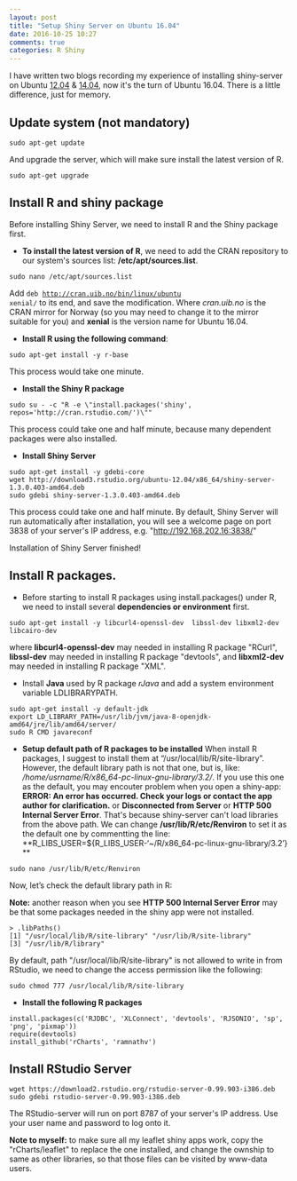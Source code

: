 ```yaml
---
layout: post
title: "Setup Shiny Server on Ubuntu 16.04"
date: 2016-10-25 10:27
comments: true
categories: R Shiny
---
```


I have written two blogs recording my experience of installing shiny-server on Ubuntu [12.04](http://withr.me/set-up-highcharts-export-server-on-ubuntu-server-12-dot-04-step-by-step/) & [14.04](http://withr.me/set-up-shiny-server-on-ubuntu-14-dot-04/), now it's the turn of Ubuntu 16.04. There is a little difference, just for memory. 

<!-- more -->


## Update system (not mandatory) 

~~~~
sudo apt-get update
~~~~

And upgrade the server, which will make sure install the latest version of R.

~~~~
sudo apt-get upgrade
~~~~


## Install R and shiny package

 Before installing Shiny Server, we need to install R and the Shiny package first. 

- **To install the latest version of R**, we need to add the CRAN repository to our system's sources list: **/etc/apt/sources.list**. 

~~~~
sudo nano /etc/apt/sources.list
~~~~

Add <code>deb http://cran.uib.no/bin/linux/ubuntu xenial/</code> to its end, and save the modification. Where *cran.uib.no* is the CRAN mirror for Norway (so you may need to change it to the mirror suitable for you) and **xenial** is the version name for Ubuntu 16.04.

- **Install R using the following command**: 

~~~~
sudo apt-get install -y r-base
~~~~

This process would take one minute. 

- **Install the **Shiny** R package**

~~~~
sudo su - -c "R -e \"install.packages('shiny', repos='http://cran.rstudio.com/')\""
~~~~

This process could take one and half minute, because many dependent packages were also installed. 

- **Install Shiny Server**

~~~~
sudo apt-get install -y gdebi-core
wget http://download3.rstudio.org/ubuntu-12.04/x86_64/shiny-server-1.3.0.403-amd64.deb
sudo gdebi shiny-server-1.3.0.403-amd64.deb
~~~~

This process could take one and half minute. By default, Shiny Server will run automatically after installation, you will see a welcome page on port 3838 of your server's IP address, e.g. "http://192.168.202.16:3838/"

Installation of Shiny Server finished!


## Install R packages. 

 - Before starting to install R packages using install.packages() under R, we need to install several **dependencies or environment** first.


~~~~
sudo apt-get install -y libcurl4-openssl-dev  libssl-dev libxml2-dev libcairo-dev
~~~~

where **libcurl4-openssl-dev** may needed in installing R package "RCurl", **libssl-dev** may needed in installing R package "devtools", and **libxml2-dev** may needed in installing R package "XML". 
 

 
- Install **Java** used by R package *rJava* and add a system environment variable LDLIBRARYPATH.

~~~~
sudo apt-get install -y default-jdk
export LD_LIBRARY_PATH=/usr/lib/jvm/java-8-openjdk-amd64/jre/lib/amd64/server/
sudo R CMD javareconf  
~~~~

- **Setup default path of R packages to be installed** When install R packages, I suggest to install them at “/usr/local/lib/R/site-library”. However, the default library path is not that one, but is,  like: */home/usrname/R/x86_64-pc-linux-gnu-library/3.2/*. If you use this one as the default, you may encouter problem when you open a shiny-app: **ERROR: An error has occurred. Check your logs or contact the app author for clarification.** or **Disconnected from Server** or **HTTP 500 Internal Server Error**. That's because shiny-server can't load libraries from the above path. We can change **/usr/lib/R/etc/Renviron** to set it as the default one by commentting the line: **R_LIBS_USER=${R_LIBS_USER-‘~/R/x86_64-pc-linux-gnu-library/3.2’} **

~~~~
sudo nano /usr/lib/R/etc/Renviron
~~~~

Now, let’s check the default library path in R:

**Note:** another reason when you see **HTTP 500 Internal Server Error** may be that some packages needed in the shiny app were not installed. 

~~~~
> .libPaths()
[1] "/usr/local/lib/R/site-library" "/usr/lib/R/site-library"
[3] "/usr/lib/R/library"
~~~~

By default, path  "/usr/local/lib/R/site-library" is not allowed to write in from RStudio, we need to change the access permission like the following: 

~~~~
sudo chmod 777 /usr/local/lib/R/site-library
~~~~



- **Install the following R packages**

~~~~
install.packages(c('RJDBC', 'XLConnect', 'devtools', 'RJSONIO', 'sp', 'png', 'pixmap'))
require(devtools)
install_github('rCharts', 'ramnathv')
~~~~


## Install RStudio Server

~~~~
wget https://download2.rstudio.org/rstudio-server-0.99.903-i386.deb
sudo gdebi rstudio-server-0.99.903-i386.deb
~~~~

The RStudio-server will run on port 8787 of your server's IP address. Use your user name and password to log onto it. 


**Note to myself:** to make sure all my leaflet shiny apps work, copy the "rCharts/leaflet" to replace the one installed, and change the ownship to same as other libraries, so that those files can be visited by www-data users. 
 